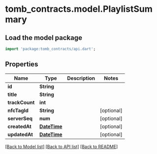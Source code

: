 # tomb_contracts.model.PlaylistSummary

## Load the model package
```dart
import 'package:tomb_contracts/api.dart';
```

## Properties
Name | Type | Description | Notes
------------ | ------------- | ------------- | -------------
**id** | **String** |  | 
**title** | **String** |  | 
**trackCount** | **int** |  | 
**nfcTagId** | **String** |  | [optional] 
**serverSeq** | **num** |  | [optional] 
**createdAt** | [**DateTime**](DateTime.md) |  | [optional] 
**updatedAt** | [**DateTime**](DateTime.md) |  | [optional] 

[[Back to Model list]](../README.md#documentation-for-models) [[Back to API list]](../README.md#documentation-for-api-endpoints) [[Back to README]](../README.md)


